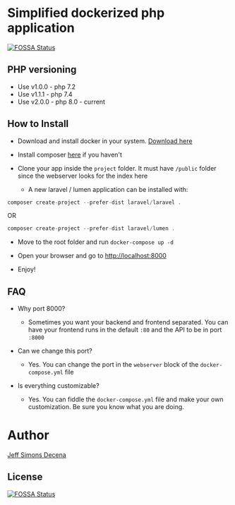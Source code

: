 # Simplified dockerized php application
[![FOSSA Status](https://app.fossa.io/api/projects/git%2Bgithub.com%2Fjsdecena%2Fdocker-php-lemp.svg?type=shield)](https://app.fossa.io/projects/git%2Bgithub.com%2Fjsdecena%2Fdocker-php-lemp?ref=badge_shield)

## PHP versioning
- Use v1.0.0 - php 7.2
- Use v1.1.1 - php 7.4
- Use v2.0.0 - php 8.0 - current

## How to Install

- Download and install docker in your system. [Download here](https://www.docker.com/get-started)

- Install composer [here](https://getcomposer.org/doc/00-intro.md) if you haven't

- Clone your app inside the `project` folder. It must have `/public` folder since the webserver looks for the index here

  - A new laravel / lumen application can be installed with:

```php
composer create-project --prefer-dist laravel/laravel .
```

OR

```php
composer create-project --prefer-dist laravel/lumen .
```

- Move to the root folder and run `docker-compose up -d`

- Open your browser and go to [http://localhost:8000](http://localhost:8000)

- Enjoy!

## FAQ

- Why port 8000?
  - Sometimes you want your backend and frontend separated. You can have your frontend runs in the default `:80` and the API to be in port `:8000`
  
- Can we change this port?
  - Yes. You can change the port in the `webserver` block of the `docker-compose.yml` file
  
- Is everything customizable?
  - Yes. You can fiddle the `docker-compose.yml` file and make your own customization. Be sure you know what you are doing.
  
  
  
# Author
[Jeff Simons Decena](https://jsdecena.me)

## License
[![FOSSA Status](https://app.fossa.io/api/projects/git%2Bgithub.com%2Fjsdecena%2Fdocker-php-lemp.svg?type=large)](https://app.fossa.io/projects/git%2Bgithub.com%2Fjsdecena%2Fdocker-php-lemp?ref=badge_large)
